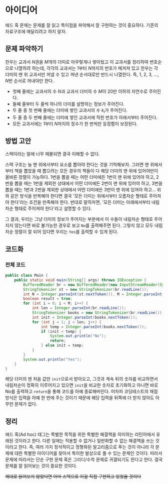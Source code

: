 # 아이디어
애드 혹 문제는 문제를 잘 읽고 특이점을 파악해서 잘 구현하는 것이 중요하다. 기존의 자료구조에 매달리려고 하지 말자.

## 문제 파악하기
찬우는 교과서 $N$권을 $M$개의 더미로 아무렇게나 쌓아뒀고 이 교과서를 정리하여 번호순으로 나열하려 하는데, 각각의 교과서는 1부터 $N$까지의 번호가 매겨져 있고 찬우는 각 더미의 맨 위 교과서만 꺼낼 수 있고 꺼낸 순서대로만 반드시 나열한다. 즉, 1, 2, 3, ..., $N$번 순서로 꺼내야만 한다.

- 첫째 줄에는 교과서의 수 $N$과 교과서 더미의 수 $M$이 20만 이하의 자연수로 주어진다.
- 둘째 줄부터 두 줄씩 하나의 더미를 설명하는 정보가 주어진다.
- 두 줄 중 첫 번째 줄에는 더미에 쌓인 교과서의 수 $k_i$가 주어진다.
- 두 줄 중 두 번째 줄에는 더미에 쌓인 교과서에 적힌 번호가 아래서부터 주어진다.
- 모든 교과서에는 1부터 $N$까지의 정수가 한 번씩만 등장함이 보장된다.

## 방법 고안
스택이라는 말에 너무 매몰되면 결국 이해할 수 없다.

스택 구조는 늘 맨 위에서부터 요소를 뽑아야 한다는 것을 기억해보자. 그러면 맨 위에서부터 책을 뽑았을 때 뽑으려는 모든 경우의 책들이 다 해당 더미의 맨 위에 있어야만이 올바른 정렬이 가능하다. 1번을 뽑을 때는 어떤 더미에든 1번이 맨 위에 있어야 하고, 2번을 뽑을 때는 1번을 제외한 상태에서 어떤 더미에든 2번이 맨 위에 있어야 하고, 3번을 뽑을 때는 1번과 2번을 제외한 상태에서 어떤 더미에든 3번이 맨 위에 있어야 하고... 위와 같은 방식을 반복해야 한다면 결국 '모든 더미는 위에서부터 오름차순 형태로 주어져야 한다'라는 조건을 만족해야 한다. 반대로 말하자면, '모든 더미는 아래에서부터 내림차순 형태로 주어져야 한다'라고 설명할 수 있다.

그 결과, 우리는 그냥 더미의 정보가 주어지는 부분에서 이 수들이 내림차순 형태로 주어지지 않는다면 바로 불가능한 경우로 보고 `No`를 출력해주면 된다. 그렇지 않고 모두 내림차순 정렬이 잘 되어 있다면 우리는 `Yes`를 출력할 수 있게 된다.

## 코드화
### 전체 코드
```JAVA
public class Main {
    public static void main(String[] args) throws IOException {
        BufferedReader br = new BufferedReader(new InputStreamReader(System.in));
        StringTokenizer st = new StringTokenizer(br.readLine());
        int N = Integer.parseInt(st.nextToken()), M = Integer.parseInt(st.nextToken());
        boolean result = true;
        for (int i = 0; i < M; i++) {
            int len = Integer.parseInt(br.readLine());
            StringTokenizer books = new StringTokenizer(br.readLine());
            int init = Integer.parseInt(books.nextToken());
            for (int j = 1; j < len; j++) {
                int temp = Integer.parseInt(books.nextToken());
                if (init < temp) {
                    System.out.println("No");
                    return;
                } else init = temp;
            }
        }
        System.out.println("Yes");
    }
}
```
해당 더미의 맨 처음 값만 `init`으로서 받아오고, 그것과 계속 뒤의 숫자를 비교하면서 내림차순이 정확히 이루어지고 있으면 `init`을 비교한 숫자로 초기화하고 아니면 바로 No를 출력하고 `return`을 통해 코드를 아예 종료해버린다. 어차피 코딩테스트의 채점 방식은 입력을 아예 한 번에 주는 것이기 때문에 해당 입력을 뒤쪽에 더 받지 않아도 아무런 문제가 없다.

## 정리
애드 혹(Ad hoc) 태그는 특별한 목적을 위한 특별한 해결책을 의미하는 라틴어에서 유래된 것이라고 한다. 다른 일에는 적용할 수 없거나 일반화할 수 없는 해결책을 쓰는 것이라고 한다. 즉, 여러 가지 정석적이고 정형화된 알고리즘으로 푸는 것이 아니라 각 문제에 대한 특별한 아이디어를 찾아서 특이한 발상으로 풀 수 있는 문제인 것이다. 따라서 문제에 따라서는 단순 구현 문제 혹은 그리디/수학 문제로 귀결되기도 한다고 한다. 결국 문제를 잘 읽어보는 것이 중요한 것이다.

~~제대로 읽어보지 않았다면 아마 스택으로 이걸 직접 구현하고 있었을 것이다~~
